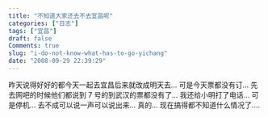 ```yaml
---
title: "不知道大家还去不去宜昌呢"
categories: ["日志"]
tags: ["宜昌"]
draft: false
Comments: true
slug: "i-do-not-know-what-has-to-go-yichang"
date: "2008-09-29 22:39:29"
---
```


昨天说得好好的都今天一起去宜昌后来就改成明天去...
可是今天票都没有订... 先去网吧的时候他们都说到 7 号的到武汉的票都没有了...
我还给小明打了电话... 可是停机...
去不成可以说一声可以说出来... 真的...
现在搞得都不知道什么情况了....

